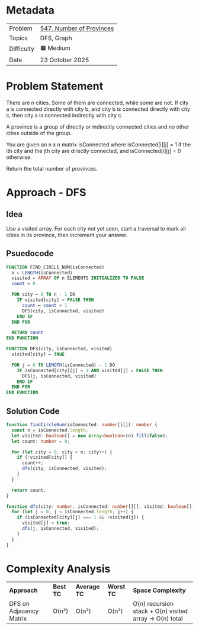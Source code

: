 # Metadata

<table>
  <tr>
   <td>Problem
   </td>
   <td><a href="https://leetcode.com/problems/number-of-provinces/">547. Number of Provinces</a>
   </td>
  </tr>
  <tr>
   <td>Topics
   </td>
   <td>DFS, Graph
   </td>
  </tr>
  <tr>
   <td>Difficulty
   </td>
   <td>🟧 Medium
   </td>
  </tr>
  <tr>
   <td>Date
   </td>
   <td>23 October 2025
   </td>
  </tr>
</table>

# Problem Statement

There are n cities. Some of them are connected, while some are not. If city a is connected directly with city b, and city b is connected directly with city c, then city a is connected indirectly with city c.

A province is a group of directly or indirectly connected cities and no other cities outside of the group.

You are given an n x n matrix isConnected where isConnected[i][j] = 1 if the ith city and the jth city are directly connected, and isConnected[i][j] = 0 otherwise.

Return the total number of provinces.

# Approach - DFS

## Idea

Use a visited array. For each city not yet seen, start a traversal to mark all cities in its province, then increment your answer.

## Psuedocode

```sql
FUNCTION FIND_CIRCLE_NUM(isConnected)
  n ← LENGTH(isConnected)
  visited ← ARRAY OF n ELEMENTS INITIALIZED TO FALSE
  count ← 0

  FOR city ← 0 TO n - 1 DO
    IF visited[city] = FALSE THEN
      count ← count + 1
      DFS(city, isConnected, visited)
    END IF
  END FOR

  RETURN count
END FUNCTION

FUNCTION DFS(city, isConnected, visited)
  visited[city] ← TRUE

  FOR j ← 0 TO LENGTH(isConnected) - 1 DO
    IF isConnected[city][j] = 1 AND visited[j] = FALSE THEN
      DFS(j, isConnected, visited)
    END IF
  END FOR
END FUNCTION
```

## Solution Code

```ts
function findCircleNum(isConnected: number[][]): number {
  const n = isConnected.length;
  let visited: boolean[] = new Array<boolean>(n).fill(false);
  let count: number = 0;

  for (let city = 0; city < n; city++) {
    if (!visited[city]) {
      count++;
      dfs(city, isConnected, visited);
    }
  }

  return count;
}

function dfs(city: number, isConnected: number[][], visited: boolean[]): void {
  for (let j = 0; j < isConnected.length; j++) {
    if (isConnected[city][j] === 1 && !visited[j]) {
      visited[j] = true;
      dfs(j, isConnected, visited);
    }
  }
}
```

# Complexity Analysis

<table>
  <tr>
   <td><strong>Approach</strong>
   </td>
   <td><strong>Best TC</strong>
   </td>
   <td><strong>Average TC</strong>
   </td>
   <td><strong>Worst TC</strong>
   </td>
   <td><strong>Space Complexity</strong>
   </td>
  </tr>
  <tr>
   <td>DFS on Adjacency Matrix
   </td>
   <td>O(n²)
   </td>
   <td>O(n²)
   </td>
   <td>O(n²)
   </td>
   <td>O(n) recursion stack + O(n) visited array → O(n) total
   </td>
  </tr>
</table>
